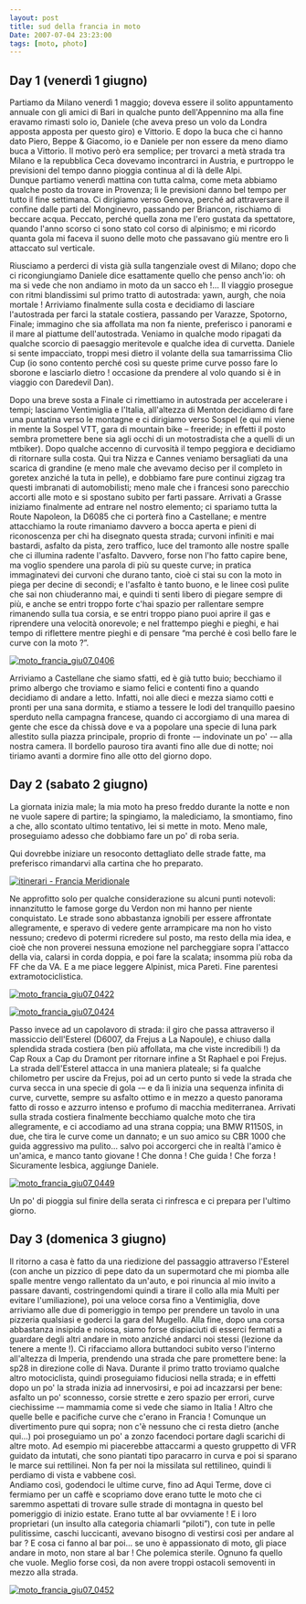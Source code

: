 ```yaml
---
layout: post
title: sud della francia in moto
Date: 2007-07-04 23:23:00
tags: [moto, photo]
---
```

 


## Day 1 (venerdì 1 giugno)
 
Partiamo da Milano venerdì 1 maggio; doveva essere il solito appuntamento annuale con gli amici di Bari in qualche punto dell'Appennino ma alla fine eravamo rimasti solo io, Daniele (che aveva preso un volo da Londra apposta apposta per questo giro) e Vittorio. E dopo la buca che ci hanno dato Piero, Beppe & Giacomo, io e Daniele per non essere da meno diamo buca a Vittorio. Il motivo però era semplice; per trovarci a metà strada tra Milano e la repubblica Ceca dovevamo incontrarci in Austria, e purtroppo le previsioni del tempo danno pioggia continua al di là delle Alpi.  
Dunque partiamo venerdì mattina con tutta calma, come meta abbiamo qualche posto da trovare in Provenza; lì le previsioni danno bel tempo per tutto il fine settimana. Ci dirigiamo verso Genova, perché ad attraversare il confine dalle parti del Monginevro, passando per Briancon, rischiamo di beccare acqua. Peccato, perché quella zona me l'ero gustata da spettatore, quando l'anno scorso ci sono stato col corso di alpinismo; e mi ricordo quanta gola mi faceva il suono delle moto che passavano giù mentre ero lì attaccato sul verticale.  
  
Riusciamo a perderci di vista già sulla tangenziale ovest di Milano; dopo che ci ricongiungiamo Daniele dice esattamente quello che penso anch'io: oh ma si vede che non andiamo in moto da un sacco eh !... Il viaggio prosegue con ritmi blandissimi sul primo tratto di autostrada: yawn, aurgh, che noia mortale ! Arriviamo finalmente sulla costa e decidiamo di lasciare l'autostrada per farci la statale costiera, passando per Varazze, Spotorno, Finale; immagino che sia affollata ma non fa niente, preferisco i panorami e il mare al piattume dell'autostrada. Veniamo in qualche modo ripagati da qualche scorcio di paesaggio meritevole e qualche idea di curvetta. Daniele si sente impacciato, troppi mesi dietro il volante della sua tamarrissima Clio Cup (io sono contento perché così su queste prime curve posso fare lo sborone e lasciarlo dietro ! occasione da prendere al volo quando si è in viaggio con Daredevil Dan).  
  
Dopo una breve sosta a Finale ci rimettiamo in autostrada per accelerare i tempi; lasciamo Ventimiglia e l'Italia, all'altezza di Menton decidiamo di fare una puntatina verso le montagne e ci dirigiamo verso Sospel (e qui mi viene in mente la Sospel VTT, gara di mountain bike – freeride; in effetti il posto sembra promettere bene sia agli occhi di un motostradista che a quelli di un mtbiker). Dopo qualche accenno di curvosità il tempo peggiora e decidiamo di ritornare sulla costa. Qui tra Nizza e Cannes veniamo bersagliati da una scarica di grandine (e meno male che avevamo deciso per il completo in goretex anziché la tuta in pelle), e dobbiamo fare pure continui zigzag tra questi imbranati di automobilisti; meno male che i francesi sono parecchio accorti alle moto e si spostano subito per farti passare. Arrivati a Grasse iniziamo finalmente ad entrare nel nostro elemento; ci spariamo tutta la Route Napoleon, la D6085 che ci porterà fino a Castellane; e mentre attacchiamo la route rimaniamo davvero a bocca aperta e pieni di riconoscenza per chi ha disegnato questa strada; curvoni infiniti e mai bastardi, asfalto da pista, zero traffico, luce del tramonto alle nostre spalle che ci illumina radente l'asfalto. Davvero, forse non l'ho fatto capire bene, ma voglio spendere una parola di più su queste curve; in pratica immaginatevi dei curvoni che durano tanto, cioè ci stai su con la moto in piega per decine di secondi; e l'asfalto è tanto buono, e le linee così pulite che sai non chiuderanno mai, e quindi ti senti libero di piegare sempre di più, e anche se entri troppo forte c'hai spazio per rallentare sempre rimanendo sulla tua corsia, e se entri troppo piano puoi aprire il gas e riprendere una velocità onorevole; e nel frattempo pieghi e pieghi, e hai tempo di riflettere mentre pieghi e di pensare “ma perché è così bello fare le curve con la moto ?”.  
  
[![moto_francia_giu07_0406](http://farm2.static.flickr.com/1267/719037387_035befa087.jpg)](http://www.flickr.com/photos/aadm/719037387/)  
  
Arriviamo a Castellane che siamo sfatti, ed è già tutto buio; becchiamo il primo albergo che troviamo e siamo felici e contenti fino a quando decidiamo di andare a letto. Infatti, noi alle dieci e mezza siamo cotti e pronti per una sana dormita, e stiamo a tessere le lodi del tranquillo paesino sperduto nella campagna francese, quando ci accorgiamo di una marea di gente che esce da chissà dove e va a popolare una specie di luna park allestito sulla piazza principale, proprio di fronte -– indovinate un po' -– alla nostra camera. Il bordello pauroso tira avanti fino alle due di notte; noi tiriamo avanti a dormire fino alle otto del giorno dopo.  
  
## Day 2 (sabato 2 giugno)
 
La giornata inizia male; la mia moto ha preso freddo durante la notte e non ne vuole sapere di partire; la spingiamo, la malediciamo, la smontiamo, fino a che, allo scontato ultimo tentativo, lei si mette in moto. Meno male, proseguiamo adesso che dobbiamo fare un po' di roba seria.  
  
Qui dovrebbe iniziare un resoconto dettagliato delle strade fatte, ma preferisco rimandarvi alla cartina che ho preparato.  
  
[![itinerari - Francia Meridionale](http://farm2.static.flickr.com/1174/719069845_3d003ecf5f_m.jpg)](http://www.flickr.com/photos/aadm/719069845/)  
  
Ne approfitto solo per qualche considerazione su alcuni punti notevoli: innanzitutto le famose gorge du Verdon non mi hanno per niente conquistato. Le strade sono abbastanza ignobili per essere affrontate allegramente, e speravo di vedere gente arrampicare ma non ho visto nessuno; credevo di potermi ricredere sul posto, ma resto della mia idea, e cioè che non proverei nessuna emozione nel parcheggiare sopra l'attacco della via, calarsi in corda doppia, e poi fare la scalata; insomma più roba da FF che da VA. E a me piace leggere Alpinist, mica Pareti. Fine parentesi extramotociclistica.  
  
[![moto_francia_giu07_0422](http://farm2.static.flickr.com/1241/719050081_ecb305bad2_m.jpg)](http://www.flickr.com/photos/aadm/719050081/)  
  
[![moto_francia_giu07_0424](http://farm2.static.flickr.com/1019/719932484_46f09b916d_m.jpg)](http://www.flickr.com/photos/aadm/719932484/)  
  
Passo invece ad un capolavoro di strada: il giro che passa attraverso il massiccio dell'Esterel (D6007, da Frejus a La Napoule), e chiuso dalla splendida strada costiera (ben più affollata, ma che viste incredibili !) da Cap Roux a Cap du Dramont per ritornare infine a St Raphael e poi Frejus. La strada dell'Esterel attacca in una maniera plateale; si fa qualche chilometro per uscire da Frejus, poi ad un certo punto si vede la strada che curva secca in una specie di gola -– e da lì inizia una sequenza infinita di curve, curvette, sempre su asfalto ottimo e in mezzo a questo panorama fatto di rosso e azzurro intenso e profumo di macchia mediterranea. Arrivati sulla strada costiera finalmente becchiamo qualche moto che tira allegramente, e ci accodiamo ad una strana coppia; una BMW R1150S, in due, che tira le curve come un dannato; e un suo amico su CBR 1000 che guida aggressivo ma pulito... salvo poi accorgerci che in realtà l'amico è un'amica, e manco tanto giovane ! Che donna ! Che guida ! Che forza ! Sicuramente lesbica, aggiunge Daniele.  
  
[![moto_francia_giu07_0449](http://farm2.static.flickr.com/1306/719066113_32751fec45_m.jpg)](http://www.flickr.com/photos/aadm/719066113/)  
  
Un po' di pioggia sul finire della serata ci rinfresca e ci prepara per l'ultimo giorno.  
  
## Day 3 (domenica 3 giugno)
  
Il ritorno a casa è fatto da una riedizione del passaggio attraverso l'Esterel (con anche un pizzico di pepe dato da un supermotard che mi piomba alle spalle mentre vengo rallentato da un'auto, e poi rinuncia al mio invito a passare davanti, costringendomi quindi a tirare il collo alla mia Multi per evitare l'umiliazione), poi una veloce corsa fino a Ventimiglia, dove arriviamo alle due di pomeriggio in tempo per prendere un tavolo in una pizzeria qualsiasi e goderci la gara del Mugello. Alla fine, dopo una corsa abbastanza insipida e noiosa, siamo forse dispiaciuti di esserci fermati a guardare degli altri andare in moto anziché andarci noi stessi (lezione da tenere a mente !). Ci rifacciamo allora buttandoci subito verso l'interno all'altezza di Imperia, prendendo una strada che pare promettere bene: la sp28 in direzione colle di Nava. Durante il primo tratto troviamo qualche altro motociclista, quindi proseguiamo fiduciosi nella strada; e in effetti dopo un po' la strada inizia ad innervosirsi, e poi ad incazzarsi per bene: asfalto un po' sconnesso, corsie strette e zero spazio per errori, curve ciechissime -– mammamia come si vede che siamo in Italia ! Altro che quelle belle e pacifiche curve che c'erano in Francia ! Comunque un divertimento pure qui sopra; non c'è nessuno che ci resta dietro (anche qui...) poi proseguiamo un po' a zonzo facendoci portare dagli scarichi di altre moto. Ad esempio mi piacerebbe attaccarmi a questo gruppetto di VFR guidato da intutati, che sono piantati tipo paracarro in curva e poi si sparano le marce sui rettilinei. Non fa per noi la missilata sul rettilineo, quindi li perdiamo di vista e vabbene così.  
Andiamo così, godendoci le ultime curve, fino ad Aqui Terme, dove ci fermiamo per un caffè e scopriamo dove erano tutte le moto che ci saremmo aspettati di trovare sulle strade di montagna in questo bel pomeriggio di inizio estate. Erano tutte al bar ovviamente ! E i loro proprietari (un insulto alla categoria chiamarli “piloti”), con tute in pelle pulitissime, caschi luccicanti, avevano bisogno di vestirsi così per andare al bar ? E cosa ci fanno al bar poi... se uno è appassionato di moto, gli piace andare in moto, non stare al bar ! Che polemica sterile. Ognuno fa quello che vuole. Meglio forse così, da non avere troppi ostacoli semoventi in mezzo alla strada.  
  
[![moto_francia_giu07_0452](http://farm2.static.flickr.com/1414/719068255_4bbf50ab76_m.jpg)](http://www.flickr.com/photos/aadm/719068255/)
